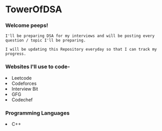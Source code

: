 # TowerOfDSA

### Welcome peeps!
```
I'll be preparing DSA for my interviews and will be posting every question / topic I'll be preparing.

I will be updating this Repository everyday so that I can track my progress.
```
### Websites I'll use to code-

<li>Leetcode</li>
<li>Codeforces</li>
<li>Interview Bit</li>
<li>GFG</li>
<li>Codechef</li>

### Programming Languages

<li>C++</li>

